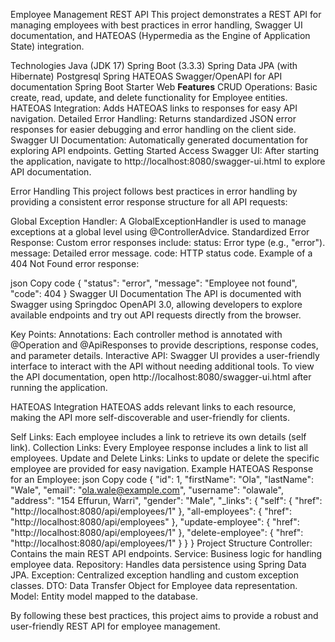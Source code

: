 Employee Management REST API
This project demonstrates a REST API for managing employees with best practices in error handling, Swagger UI documentation, and HATEOAS (Hypermedia as the Engine of Application State) integration.

Technologies
Java (JDK 17)
Spring Boot (3.3.3)
Spring Data JPA (with Hibernate)
Postgresql
Spring HATEOAS
Swagger/OpenAPI for API documentation
Spring Boot Starter Web
**Features**
CRUD Operations: Basic create, read, update, and delete functionality for Employee entities.
HATEOAS Integration: Adds HATEOAS links to responses for easy API navigation.
Detailed Error Handling: Returns standardized JSON error responses for easier debugging and error handling on the client side.
Swagger UI Documentation: Automatically generated documentation for exploring API endpoints.
Getting Started
Access Swagger UI: After starting the application, navigate to http://localhost:8080/swagger-ui.html to explore API documentation.

Error Handling
This project follows best practices in error handling by providing a consistent error response structure for all API requests:

Global Exception Handler: A GlobalExceptionHandler is used to manage exceptions at a global level using @ControllerAdvice.
Standardized Error Response: Custom error responses include:
status: Error type (e.g., "error").
message: Detailed error message.
code: HTTP status code.
Example of a 404 Not Found error response:

json
Copy code
{
    "status": "error",
    "message": "Employee not found",
    "code": 404
}
Swagger UI Documentation
The API is documented with Swagger using Springdoc OpenAPI 3.0, allowing developers to explore available endpoints and try out API requests directly from the browser.

Key Points:
Annotations: Each controller method is annotated with @Operation and @ApiResponses to provide descriptions, response codes, and parameter details.
Interactive API: Swagger UI provides a user-friendly interface to interact with the API without needing additional tools.
To view the API documentation, open http://localhost:8080/swagger-ui.html after running the application.

HATEOAS Integration
HATEOAS adds relevant links to each resource, making the API more self-discoverable and user-friendly for clients.

Self Links: Each employee includes a link to retrieve its own details (self link).
Collection Links: Every Employee response includes a link to list all employees.
Update and Delete Links: Links to update or delete the specific employee are provided for easy navigation.
Example HATEOAS Response for an Employee:
json
Copy code
{
    "id": 1,
    "firstName": "Ola",
    "lastName": "Wale",
    "email": "ola.wale@example.com",
    "username": "olawale",
    "address": "154 Effurun, Warri",
    "gender": "Male",
    "_links": {
        "self": {
            "href": "http://localhost:8080/api/employees/1"
        },
        "all-employees": {
            "href": "http://localhost:8080/api/employees"
        },
        "update-employee": {
            "href": "http://localhost:8080/api/employees/1"
        },
        "delete-employee": {
            "href": "http://localhost:8080/api/employees/1"
        }
    }
}
Project Structure
Controller: Contains the main REST API endpoints.
Service: Business logic for handling employee data.
Repository: Handles data persistence using Spring Data JPA.
Exception: Centralized exception handling and custom exception classes.
DTO: Data Transfer Object for Employee data representation.
Model: Entity model mapped to the database.

By following these best practices, this project aims to provide a robust and user-friendly REST API for employee management.


